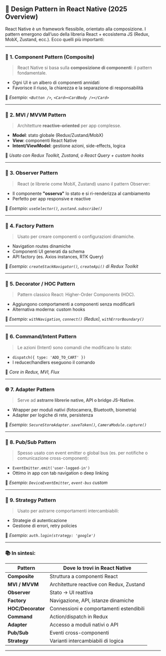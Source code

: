 ## 🧠 **Design Pattern in React Native (2025 Overview)**

React Native è un framework flessibile, orientato alla composizione. I pattern emergono dall’uso della libreria React + ecosistema JS (Redux, MobX, Zustand, ecc.). Ecco quelli più importanti:

---

### 🧱 **1. Component Pattern (Composite)**

> React Native si basa sulla **composizione di componenti**: il pattern fondamentale.

* Ogni UI è un albero di componenti annidati
* Favorisce il riuso, la chiarezza e la separazione di responsabilità

📌 *Esempio: `<Button />`, `<Card><CardBody /></Card>`*

---

### 🧠 **2. MVI / MVVM Pattern**

> Architetture **reactive-oriented** per app complesse.

* **Model**: stato globale (Redux/Zustand/MobX)
* **View**: componenti React Native
* **Intent/ViewModel**: gestione azioni, side-effects, logica

📌 *Usato con Redux Toolkit, Zustand, o React Query + custom hooks*

---

### 🧩 **3. Observer Pattern**

> React (e librerie come MobX, Zustand) usano il pattern Observer:

* Il componente **"osserva"** lo stato e si ri-renderizza al cambiamento
* Perfetto per app responsive e reactive

📌 *Esempio: `useSelector()`, `zustand.subscribe()`*

---

### 🧰 **4. Factory Pattern**

> Usato per creare componenti o configurazioni dinamiche.

* Navigation routes dinamiche
* Componenti UI generati da schema
* API factory (es. Axios instances, RTK Query)

📌 *Esempio: `createStackNavigator()`, `createApi()` di Redux Toolkit*

---

### 🧼 **5. Decorator / HOC Pattern**

> Pattern classico React: Higher-Order Components (HOC).

* Aggiungono comportamenti a componenti senza modificarli
* Alternativa moderna: custom hooks

📌 *Esempio: `withNavigation`, `connect()` (Redux), `withErrorBoundary()`*

---

### 🔄 **6. Command/Intent Pattern**

> Le azioni (Intent) sono comandi che modificano lo stato:

* `dispatch({ type: 'ADD_TO_CART' })`
* I reducer/handlers eseguono il comando

📌 *Core in Redux, MVI, Flux*

---

### 🌐 **7. Adapter Pattern**

> Serve ad **astrarre librerie native, API o bridge JS-Native**.

* Wrapper per moduli nativi (fotocamera, Bluetooth, biometria)
* Adapter per logiche di rete, persistenza

📌 *Esempio: `SecureStoreAdapter.saveToken()`, `CameraModule.capture()`*

---

### 📡 **8. Pub/Sub Pattern**

> Spesso usato con event emitter o global bus (es. per notifiche o comunicazione cross-component):

* `EventEmitter.emit('user-logged-in')`
* Ottimo in app con tab navigation o deep linking

📌 *Esempio: `DeviceEventEmitter`, `event-bus` custom*

---

### 🧪 **9. Strategy Pattern**

> Usato per astrarre comportamenti intercambiabili:

* Strategie di autenticazione
* Gestione di errori, retry policies

📌 *Esempio: `auth.login(strategy: 'google')`*

---

### 📚 **In sintesi:**

| Pattern           | Dove lo trovi in React Native            |
| ----------------- | ---------------------------------------- |
| **Composite**     | Struttura a componenti React             |
| **MVI / MVVM**    | Architetture reactive con Redux, Zustand |
| **Observer**      | Stato → UI reattiva                      |
| **Factory**       | Navigazione, API, istanze dinamiche      |
| **HOC/Decorator** | Connessioni e comportamenti estendibili  |
| **Command**       | Action/dispatch in Redux                 |
| **Adapter**       | Accesso a moduli nativi o API            |
| **Pub/Sub**       | Eventi cross-componenti                  |
| **Strategy**      | Varianti intercambiabili di logica       |

---
